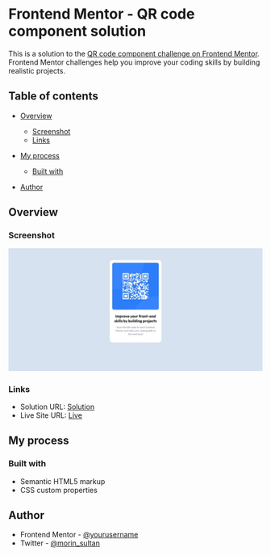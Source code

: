# Frontend Mentor - QR code component solution

This is a solution to the [QR code component challenge on Frontend Mentor](https://www.frontendmentor.io/challenges/qr-code-component-iux_sIO_H). Frontend Mentor challenges help you improve your coding skills by building realistic projects. 

## Table of contents

- [Overview](#overview)
  - [Screenshot](#screenshot)
  - [Links](#links)
- [My process](#my-process)
  - [Built with](#built-with)

- [Author](#author)


## Overview

### Screenshot

![](./design/screenshot.jpeg)


### Links

- Solution URL: [Solution](https://github.com/SoulOfMo/qr-code-component-main.git)
- Live Site URL: [Live](https://soulofmo.github.io/qr-code-component-main/)

## My process

### Built with

- Semantic HTML5 markup
- CSS custom properties

## Author

- Frontend Mentor - [@yourusername](https://www.frontendmentor.io/profile/SoulOfMO)
- Twitter - [@morin_sultan](https://www.twitter.com/morin_sultan)
